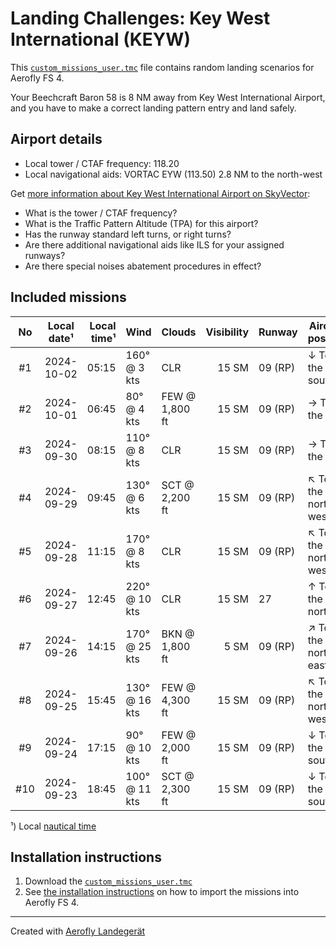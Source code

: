 # Landing Challenges: Key West International (KEYW)

This [`custom_missions_user.tmc`](./custom_missions_user.tmc) file contains random landing scenarios for Aerofly FS 4.

Your Beechcraft Baron 58 is 8 NM away from Key West International Airport, and you have to make a correct landing pattern entry and land safely.

## Airport details

- Local tower / CTAF frequency: 118.20
- Local navigational aids: VORTAC EYW (113.50) 2.8 NM to the north-west

Get [more information about Key West International Airport on SkyVector](https://skyvector.com/airport/KEYW):

- What is the tower / CTAF frequency?
- What is the Traffic Pattern Altitude (TPA) for this airport?
- Has the runway standard left turns, or right turns?
- Are there additional navigational aids like ILS for your assigned runways?
- Are there special noises abatement procedures in effect?

## Included missions

| No  | Local date¹ | Local time¹ | Wind          | Clouds         | Visibility | Runway  | Aircraft position    |
| :-: | ----------- | ----------: | ------------- | -------------- | ---------: | ------- | -------------------- |
| #1  | 2024-10-02  |       05:15 | 160° @ 3 kts  | CLR            |      15 SM | 09 (RP) | ↓ To the south       |
| #2  | 2024-10-01  |       06:45 | 80° @ 4 kts   | FEW @ 1,800 ft |      15 SM | 09 (RP) | → To the east        |
| #3  | 2024-09-30  |       08:15 | 110° @ 8 kts  | CLR            |      15 SM | 09 (RP) | → To the east        |
| #4  | 2024-09-29  |       09:45 | 130° @ 6 kts  | SCT @ 2,200 ft |      15 SM | 09 (RP) | ↖ To the north-west |
| #5  | 2024-09-28  |       11:15 | 170° @ 8 kts  | CLR            |      15 SM | 09 (RP) | ↖ To the north-west |
| #6  | 2024-09-27  |       12:45 | 220° @ 10 kts | CLR            |      15 SM | 27      | ↑ To the north       |
| #7  | 2024-09-26  |       14:15 | 170° @ 25 kts | BKN @ 1,800 ft |       5 SM | 09 (RP) | ↗ To the north-east |
| #8  | 2024-09-25  |       15:45 | 130° @ 16 kts | FEW @ 4,300 ft |      15 SM | 09 (RP) | ↖ To the north-west |
| #9  | 2024-09-24  |       17:15 | 90° @ 10 kts  | FEW @ 2,000 ft |      15 SM | 09 (RP) | ↓ To the south       |
| #10 | 2024-09-23  |       18:45 | 100° @ 11 kts | SCT @ 2,300 ft |      15 SM | 09 (RP) | ↓ To the south       |

¹) Local [nautical time](https://en.wikipedia.org/wiki/Nautical_time)

## Installation instructions

1. Download the [`custom_missions_user.tmc`](./custom_missions_user.tmc)
2. See [the installation instructions](https://fboes.github.io/aerofly-missions/docs/generic-installation.html) on how to import the missions into Aerofly FS 4.

---

Created with [Aerofly Landegerät](https://github.com/fboes/aerofly-patterns)
